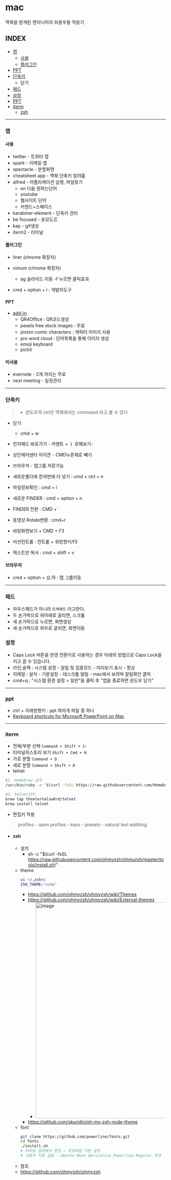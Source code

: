 # mac
맥북을 받게된 엔지니어의 좌충우돌 적응기

## INDEX
- [앱](#앱)
  - [사용](#사용)
  - [플러그인](#플러그인)
- [PPT](#ppt)
- [단축키](#단축키)
  - 닫기
- [패드](#패드)
- [설정](#설정)
- [PPT](#ppt)
- [iterm](#iterm)
  - [zsh](#zsh)

---

### 앱
#### 사용
- twitter - 트위터 앱
- spark - 이메일 앱
- spectacle - 분할화면
- cheatsheet app - 맥북 단축키 알려줌
- alfred - 어플리케이션 실행, 파일찾기
  - en 다음 원하는단어
  - youtube
  - 웹사이트 단어
  - 커맨드+스페이스
- karabiner-element - 단축키 관리
- be focused - 포모도르
- kap - gif생성
- iterm2 - 터미널
#### 플러그인
- liner (chrome 확장자)
- vimum (chrome 확장자)
  - ag 슬라이드 이동
  -f 누르면 클릭효과

- cmd + option + i : 개발자도구

#### PPT 
- [add-in](https://appsource.microsoft.com/en-us/marketplace/apps?src=office)
  - QR4Office : QR코드생성
  - pexels free stock images : 무료 
  - pixton comic characters : 캐릭터 이미지 사용
  - pro word cloud : 단어목록을 통해 이미지 생성
  - emoji keyboard
  - pickit

#### 미사용
- evernote - 2개 까지는 무료
- next meeting - 일정관리

---

### 단축키
> - 윈도우의 ctrl은 맥북에서는 command 라고 볼 수 있다
  - 닫기
    - cmd + w

- 런치패드 바로가기 - 커멘트 + ㅣ 로해보기-
- 상단제어센터 아이콘 - CMD누른채로 빼기
- 브라우저 - 탭그룹 저장가능
- 새로운폴더에 한꺼번에 다 넣기 : cmd + ctrl + n
- 파일정보확인 : cmd + i
- 새로운 FINDER : cmd + option + n
- FINDER 전환 : CMD + `
- 동영상 Rotate변환 : cmd+r
- 바탕화면보기 + CMD + F3
- 미션컨트롤 : 컨트롤 + 위방향키/f3
- 텍스트만 복사 : cmd + shift + v 

#### 브라우저
- cmd + option + 상,하 : 탭 그룹이동

---

### 패드
- 마우스패드가 아니라 `트랙패드` 라고한다.
- 두 손가락으로 위아래로 굴리면, 스크롤
- 세 손가락으로 누르면, 화면생성
- 세 손가락으로 좌우로 굴리면, 화면이동

### 설정
- Caps Lock 버튼을 한영 전환키로 사용하는 경우 아래의 방법으로 Caps Lock을 키고 끌 수 있습니다.
- 라인,슬랙 : 시스템 설정 - 알림 및 집중모드 - 미리보기 표시 - 항상
- 지메일 : 설저 - 기본설정 - 데스크톱 알림 - mac에서 보려며 알림확인 클릭
- cmd+q : "시스템 환경 설정 > 일반"을 클릭 후 "앱을 종료하면 윈도우 닫기" 

---

### ppt

- ctrl + 아래방향키 : ppt 여러개 파일 중 하나 
- [Keyboard shortcuts for Microsoft PowerPoint on Mac](https://www.idownloadblog.com/2020/10/02/keyboard-shortcuts-microsoft-powerpoint-mac/)

---

### iterm
- 전체/부분 선택 `Command + Shift + I`- 
- 터미널히스토리 보기	`Shift + Cmd + H`
- 가로 분할 `Command + D` 
- 세로 분할 `Command + Shift + D`
- telnet
```sh
#1. Homebrew 설치
/usr/bin/ruby -e "$(curl -fsSL https://raw.githubusercontent.com/Homebrew/install/master/install)"

#2. telnet설치
brew tap theeternalsw0rd/telnet
brew install telnet
```
- 편집키 적용
> profiles - open profiles - keys - presets - natural text edditing
- #### zsh
  - 설치
    - sh -c "$(curl -fsSL https://raw.githubusercontent.com/ohmyzsh/ohmyzsh/master/tools/install.sh)"
  - theme
    ```sh
    vi ~/.zshrc
    ZSH_THEME="node"
    ```
    - https://github.com/ohmyzsh/ohmyzsh/wiki/Themes
    - https://github.com/ohmyzsh/ohmyzsh/wiki/External-themes
      - <img width="675" alt="image" src="https://user-images.githubusercontent.com/20831981/169723114-297f3e7d-3d17-4908-adfe-8e34bbe4e028.png">
    - https://github.com/skuridin/oh-my-zsh-node-theme
  - font
    ```sh
    git clone https://github.com/powerline/fonts.git
    cd fonts
    ./install.sh
    # 터미널 설정에서 편집 – 프로파일 기본 설정
    # 사용자 지정 글꼴 - Ubuntu Mono derivative Powerline Regular 변경
    ```
  - 참조
  - https://github.com/ohmyzsh/ohmyzsh


    

